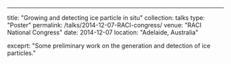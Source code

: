 ---
title: "Growing and detecting ice particle in situ"
collection: talks
type: "Poster"
permalink: /talks/2014-12-07-RACI-congress/ 
venue: "RACI National Congress"
date: 2014-12-07
location: "Adelaide, Australia"

exceprt: "Some preliminary work on the generation and detection of ice particles."
